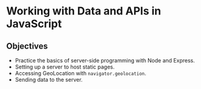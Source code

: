 # Working with Data and APIs in JavaScript
## Objectives
- Practice the basics of server-side programming with Node and Express.
- Setting up a server to host static pages.
- Accessing GeoLocation with `navigator.geolocation`.
- Sending data to the server.
